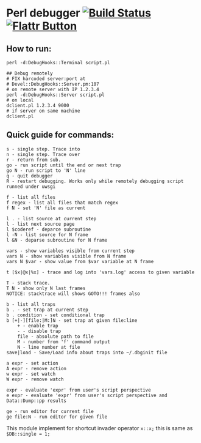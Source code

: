 # Perl debugger [![Build Status](https://travis-ci.org/KES777/Devel-DebugHooks.svg?branch=master)](https://travis-ci.org/KES777/Devel-DebugHooks) [![Flattr Button](https://button.flattr.com/flattr-badge-large.png "Flattr This!")](https://flattr.com/submit/auto?fid=6637xn&url=https%3A%2F%2Fgithub.com%2FKES777%2FDevel-DebugHooks)

## How to run:

	perl -d:DebugHooks::Terminal script.pl

	## Debug remotely
	# FIX harcoded server:port at
	# Devel::DebugHooks::Server.pm:107
	# on remote server with IP 1.2.3.4
	perl -d:DebugHooks::Server script.pl
	# on local
	dclient.pl 1.2.3.4 9000
	# if server on same machine
	dclient.pl




## Quick guide for commands:

	s - single step. Trace into
	n - single step. Trace over
	r - return from sub.
	go - run script until the end or next trap
	go N - run script to 'N' line
	q - quit debugger
	R - restart debugging. Works only while remotely debugging script runned under uwsgi

	f - list all files
	f regex - list all files that match regex
	f N - set 'N' file as current

	l . - list source at current step
	l - list next source page
	l $coderef - deparce subroutine
	l -N - list source for N frame
	l &N - deparse subroutine for N frame

	vars - show variables visible from current step
	vars N - show variables visible from N frame
	vars N $var - show value from $var variable at N frame

	t [$x|@x|%x] - trace and log into 'vars.log' access to given variable

	T - stack trace.
	T N - show only N last frames
	NOTICE: stacktrace will shows GOTO!!! frames also

	b - list all traps
	b . - set trap at current step
	b . condition - set conditional trap
	b [+|-][file:|M:]N - set trap at given file:line
		+ - enable trap
		- - disable trap
		file - absolute path to file
		M - number from 'f' command output
		N - line number at file
	save|load - Save/Load info about traps into ~/.dbginit file

	a expr - set action
	A expr - remove action
	w expr - set watch
	W expr - remove watch

	expr - evaluate 'expr' from user's script perspective
	e expr - evaluate 'expr' from user's script perspective and Data::Dump::pp results

	ge - run editor for current file
	ge file:N - run editor for given file


This module implement for shortcut invader operator `x::x;` this is same as  `$DB::single = 1;`
